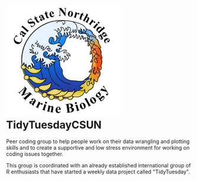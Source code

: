 # ![](Mar_Biol_logo_SM.webp)TidyTuesdayCSUN

Peer coding group to help people work on their data wrangling and plotting skills and to create a supportive and low stress environment for working on coding issues together.

This group is coordinated with an already established international group of R enthusiasts that have started a weekly data project called "TidyTuesday".

